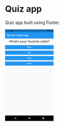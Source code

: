 # Quiz app

Quiz app built using Flutter.

<img src="documentation_assets/screenshot1.png" width="160" height="300">
